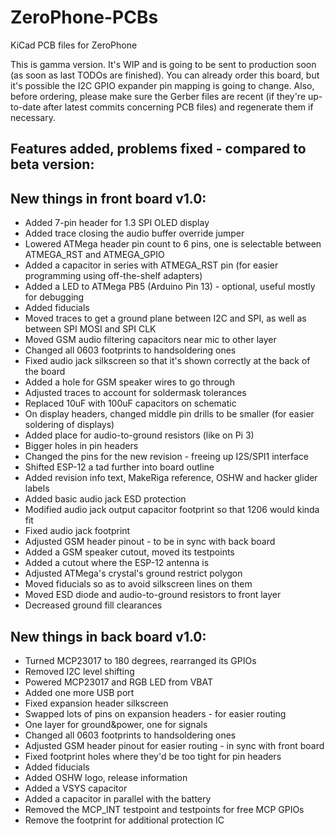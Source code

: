# ZeroPhone-PCBs
KiCad PCB files for ZeroPhone

This is gamma version. It's WIP and is going to be sent to production soon (as soon as last TODOs are finished). You can already order this board, but it's possible the I2C GPIO expander pin mapping is going to change. Also, before ordering, please make sure the Gerber files are recent (if they're up-to-date after latest commits concerning PCB files) and regenerate them if necessary.

## Features added, problems fixed - compared to beta version:

## New things in front board v1.0:

* Added 7-pin header for 1.3 SPI OLED display
* Added trace closing the audio buffer override jumper
* Lowered ATMega header pin count to 6 pins, one is selectable between ATMEGA_RST and ATMEGA_GPIO
* Added a capacitor in series with ATMEGA_RST pin (for easier programming using off-the-shelf adapters)
* Added a LED to ATMega PB5 (Arduino Pin 13) - optional, useful mostly for debugging
* Added fiducials 
* Moved traces to get a ground plane between I2C and SPI, as well as between SPI MOSI and SPI CLK
* Moved GSM audio filtering capacitors near mic to other layer
* Changed all 0603 footprints to handsoldering ones
* Fixed audio jack silkscreen so that it's shown correctly at the back of the board
* Added a hole for GSM speaker wires to go through
* Adjusted traces to account for soldermask tolerances
* Replaced 10uF with 100uF capacitors on schematic
* On display headers, changed middle pin drills to be smaller (for easier soldering of displays)
* Added place for audio-to-ground resistors (like on Pi 3)
* Bigger holes in pin headers
* Changed the pins for the new revision - freeing up I2S/SPI1 interface
* Shifted ESP-12 a tad further into board outline
* Added revision info text, MakeRiga reference, OSHW and hacker glider labels
* Added basic audio jack ESD protection 
* Modified audio jack output capacitor footprint so that 1206 would kinda fit
* Fixed audio jack footprint
* Adjusted GSM header pinout - to be in sync with back board
* Added a GSM speaker cutout, moved its testpoints
* Added a cutout where the ESP-12 antenna is
* Adjusted ATMega's crystal's ground restrict polygon
* Moved fiducials so as to avoid silkscreen lines on them
* Moved ESD diode and audio-to-ground resistors to front layer
* Decreased ground fill clearances

## New things in back board v1.0:

* Turned MCP23017 to 180 degrees, rearranged its GPIOs
* Removed I2C level shifting
* Powered MCP23017 and RGB LED from VBAT
* Added one more USB port
* Fixed expansion header silkscreen
* Swapped lots of pins on expansion headers - for easier routing
* One layer for ground&power, one for signals
* Changed all 0603 footprints to handsoldering ones
* Adjusted GSM header pinout for easier routing - in sync with front board
* Fixed footprint holes where they'd be too tight for pin headers
* Added fiducials
* Added OSHW logo, release information
* Added a VSYS capacitor
* Added a capacitor in parallel with the battery
* Removed the MCP_INT testpoint and testpoints for free MCP GPIOs
* Remove the footprint for additional protection IC
